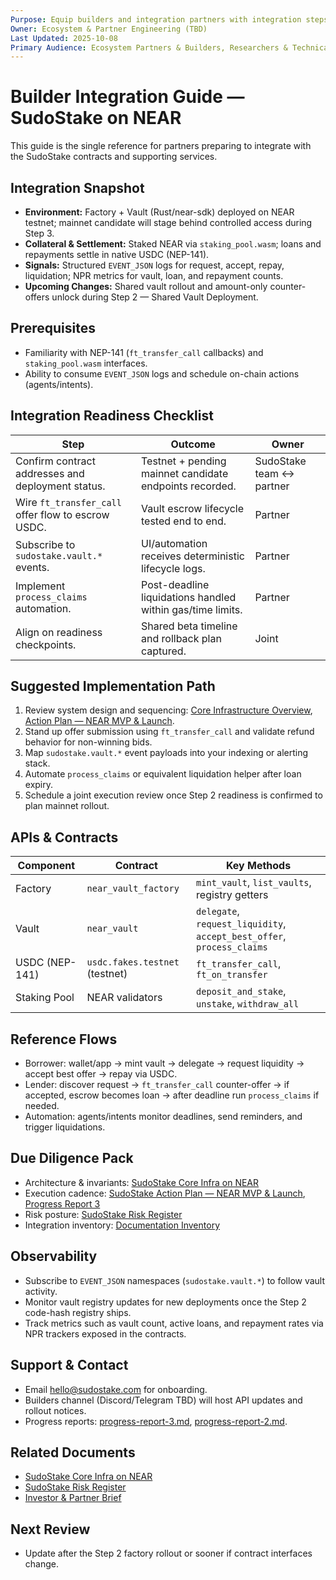 ```yaml
---
Purpose: Equip builders and integration partners with integration steps, API references, and support contacts.
Owner: Ecosystem & Partner Engineering (TBD)
Last Updated: 2025-10-08
Primary Audience: Ecosystem Partners & Builders, Researchers & Technical Reviewers
---
```


# Builder Integration Guide — SudoStake on NEAR

This guide is the single reference for partners preparing to integrate with the SudoStake contracts and supporting services.

## Integration Snapshot
- **Environment:** Factory + Vault (Rust/near-sdk) deployed on NEAR testnet; mainnet candidate will stage behind controlled access during Step 3.
- **Collateral & Settlement:** Staked NEAR via `staking_pool.wasm`; loans and repayments settle in native USDC (NEP-141).
- **Signals:** Structured `EVENT_JSON` logs for request, accept, repay, liquidation; NPR metrics for vault, loan, and repayment counts.
- **Upcoming Changes:** Shared vault rollout and amount-only counter-offers unlock during Step 2 — Shared Vault Deployment.

## Prerequisites
- Familiarity with NEP-141 (`ft_transfer_call` callbacks) and `staking_pool.wasm` interfaces.
- Ability to consume `EVENT_JSON` logs and schedule on-chain actions (agents/intents).

## Integration Readiness Checklist
| Step | Outcome | Owner |
| --- | --- | --- |
| Confirm contract addresses and deployment status. | Testnet + pending mainnet candidate endpoints recorded. | SudoStake team ↔ partner |
| Wire `ft_transfer_call` offer flow to escrow USDC. | Vault escrow lifecycle tested end to end. | Partner |
| Subscribe to `sudostake.vault.*` events. | UI/automation receives deterministic lifecycle logs. | Partner |
| Implement `process_claims` automation. | Post-deadline liquidations handled within gas/time limits. | Partner |
| Align on readiness checkpoints. | Shared beta timeline and rollback plan captured. | Joint |

## Suggested Implementation Path
1. Review system design and sequencing: [Core Infrastructure Overview](../systems/sudostake-core-infra-on-near.md), [Action Plan — NEAR MVP & Launch](../execution/sudostake-action-plan-near-mvp.md).
2. Stand up offer submission using `ft_transfer_call` and validate refund behavior for non-winning bids.
3. Map `sudostake.vault.*` event payloads into your indexing or alerting stack.
4. Automate `process_claims` or equivalent liquidation helper after loan expiry.
5. Schedule a joint execution review once Step 2 readiness is confirmed to plan mainnet rollout.

## APIs & Contracts
| Component | Contract | Key Methods |
| --- | --- | --- |
| Factory | `near_vault_factory` | `mint_vault`, `list_vaults`, registry getters |
| Vault | `near_vault` | `delegate`, `request_liquidity`, `accept_best_offer`, `process_claims` |
| USDC (NEP-141) | `usdc.fakes.testnet` (testnet) | `ft_transfer_call`, `ft_on_transfer` |
| Staking Pool | NEAR validators | `deposit_and_stake`, `unstake`, `withdraw_all` |

## Reference Flows
- Borrower: wallet/app → mint vault → delegate → request liquidity → accept best offer → repay via USDC.
- Lender: discover request → `ft_transfer_call` counter-offer → if accepted, escrow becomes loan → after deadline run `process_claims` if needed.
- Automation: agents/intents monitor deadlines, send reminders, and trigger liquidations.

## Due Diligence Pack
- Architecture & invariants: [SudoStake Core Infra on NEAR](../systems/sudostake-core-infra-on-near.md)
- Execution cadence: [SudoStake Action Plan — NEAR MVP & Launch](../execution/sudostake-action-plan-near-mvp.md), [Progress Report 3](../execution/progress-report-3.md)
- Risk posture: [SudoStake Risk Register](../execution/sudostake-risk-register.md)
- Integration inventory: [Documentation Inventory](../meta/documentation-inventory.md)

## Observability
- Subscribe to `EVENT_JSON` namespaces (`sudostake.vault.*`) to follow vault activity.
- Monitor vault registry updates for new deployments once the Step 2 code-hash registry ships.
- Track metrics such as vault count, active loans, and repayment rates via NPR trackers exposed in the contracts.

## Support & Contact
- Email hello@sudostake.com for onboarding.
- Builders channel (Discord/Telegram TBD) will host API updates and rollout notices.
- Progress reports: [progress-report-3.md](../execution/progress-report-3.md), [progress-report-2.md](../execution/progress-report-2.md).

## Related Documents
- [SudoStake Core Infra on NEAR](../systems/sudostake-core-infra-on-near.md)
- [SudoStake Risk Register](../execution/sudostake-risk-register.md)
- [Investor & Partner Brief](./investor-partner-brief.md)

## Next Review
- Update after the Step 2 factory rollout or sooner if contract interfaces change.
